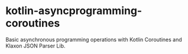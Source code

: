 # kotlin-asyncprogramming-coroutines
Basic asynchronous programming operations with Kotlin Coroutines and Klaxon JSON Parser Lib.
